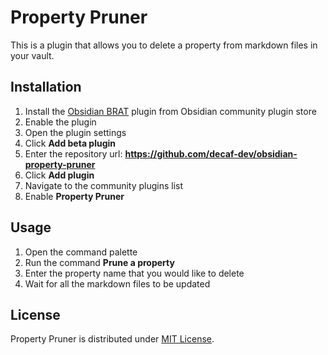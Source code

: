 # Property Pruner

This is a plugin that allows you to delete a property from markdown files in your vault.

## Installation

1. Install the [Obsidian BRAT](https://github.com/TfTHacker/obsidian42-brat) plugin from Obsidian community plugin store
2. Enable the plugin
3. Open the plugin settings
4. Click **Add beta plugin**
5. Enter the repository url: **https://github.com/decaf-dev/obsidian-property-pruner**
6. Click **Add plugin**
7. Navigate to the community plugins list
8. Enable **Property Pruner**

## Usage

1. Open the command palette
2. Run the command **Prune a property**
3. Enter the property name that you would like to delete
4. Wait for all the markdown files to be updated

## License

Property Pruner is distributed under [MIT License](https://github.com/decaf-dev/obsidian-property-pruner/blob/master/LICENSE).

